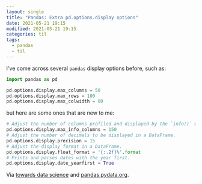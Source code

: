 ```yaml
---
layout: single
title: "Pandas: Extra pd.options.display options"
date: 2021-05-21 19:15
modified: 2021-05-21 19:15
categories: til
tags:
  - pandas
  - til
---
```


I've come across several `pandas` display options before, such as:

```python
import pandas as pd

pd.options.display.max_columns = 50
pd.options.display.max_rows = 100
pd.options.display.max_colwidth = 80
```

but here are some ones that are new to me:

```python
# Adjust the number of columns profiled and displayed by the `info()` method.
pd.options.display.max_info_columns = 150
# Adjust the number of decimals to be displayed in a DataFrame.
pd.options.display.precision = 15
# Adjust the display format in a DataFrame.
pd.options.display.float_format = '{:.2f}%'.format
# Prints and parses dates with the year first.
pd.options.display.date_yearfirst = True
```

Via [towards data science](https://towardsdatascience.com/6-pandas-display-options-you-should-memories-84adf8887bc3) and [pandas.pydata.org](https://pandas.pydata.org/pandas-docs/stable/user_guide/options.html#available-options).
